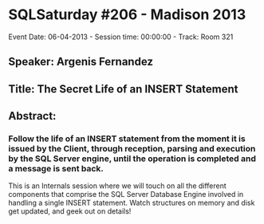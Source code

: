 # SQLSaturday #206 - Madison 2013
Event Date: 06-04-2013 - Session time: 00:00:00 - Track: Room 321
## Speaker: Argenis Fernandez
## Title: The Secret Life of an INSERT Statement
## Abstract:
### Follow the life of an INSERT statement from the moment it is issued by the Client, through reception, parsing and execution by the SQL Server engine, until the operation is completed and a message is sent back.

This is an Internals session where we will touch on all the different components that comprise the SQL Server Database Engine involved in handling a single INSERT statement. Watch structures on memory and disk get updated, and geek out on details!
